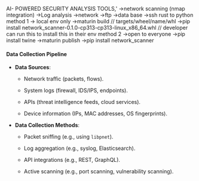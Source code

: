AI- POWERED SECURITY ANALYSIS TOOLS,'
	->network scanning (nmap integration)
	->Log analysis
		->network
		->ftp
		->data base
		->ssh
rust to python 
method 1 -> local env only
	->maturin build 
		// targets/wheel/name/whl
	->pip install network_scanner-0.1.0-cp313-cp313-linux_x86_64.whl
		// developer can run this to install this in their env
method 2 ->open to everyone
	->pip install twine
	->maturin publish
	->pip install network_scanner




#### **Data Collection Pipeline**

- **Data Sources**:
    
    - Network traffic (packets, flows).
        
    - System logs (firewall, IDS/IPS, endpoints).
        
    - APIs (threat intelligence feeds, cloud services).
        
    - Device information (IPs, MAC addresses, OS fingerprints).
        
- **Data Collection Methods**:
    
    - Packet sniffing (e.g., using `libpnet`).
        
    - Log aggregation (e.g., syslog, Elasticsearch).
        
    - API integrations (e.g., REST, GraphQL).
        
    - Active scanning (e.g., port scanning, vulnerability scanning).